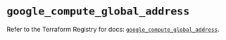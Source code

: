 # `google_compute_global_address`

Refer to the Terraform Registry for docs: [`google_compute_global_address`](https://registry.terraform.io/providers/drfaust92/google/4.16.4/docs/resources/compute_global_address).
